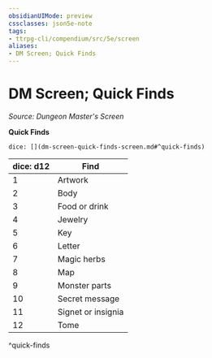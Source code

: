 ```yaml
---
obsidianUIMode: preview
cssclasses: json5e-note
tags:
- ttrpg-cli/compendium/src/5e/screen
aliases:
- DM Screen; Quick Finds
---
```

# DM Screen; Quick Finds
*Source: Dungeon Master's Screen* 

**Quick Finds**

`dice: [](dm-screen-quick-finds-screen.md#^quick-finds)`

| dice: d12 | Find |
|-----------|------|
| 1 | Artwork |
| 2 | Body |
| 3 | Food or drink |
| 4 | Jewelry |
| 5 | Key |
| 6 | Letter |
| 7 | Magic herbs |
| 8 | Map |
| 9 | Monster parts |
| 10 | Secret message |
| 11 | Signet or insignia |
| 12 | Tome |
^quick-finds